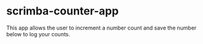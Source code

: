 # scrimba-counter-app
 This app allows the user to increment a number count and save the number below to log your counts. 
